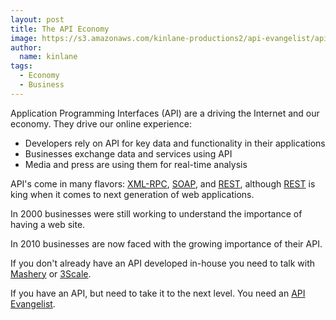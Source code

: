 ```yaml
---
layout: post
title: The API Economy
image: https://s3.amazonaws.com/kinlane-productions2/api-evangelist/api-tag-cloud.jpg
author:
  name: kinlane
tags:
  - Economy
  - Business
---
```

Application Programming Interfaces (API) are a driving the Internet and our economy. They drive our online experience:

* Developers rely on API for key data and functionality in their applications
* Businesses exchange data and services using API
* Media and press are using them for real-time analysis

API's come in many flavors: [XML-RPC](http://www.apievangelist.com/definition-xml-rpc.php), [SOAP](http://www.apievangelist.com/definition-soap.php), and [REST](http://www.apievangelist.com/definition-rest.php), although [REST](http://www.apievangelist.com/definition-rest.php) is king when it comes to next generation of web applications.

In 2000 businesses were still working to understand the importance of having a web site.

In 2010 businesses are now faced with the growing importance of their API.

If you don't already have an API developed in-house you need to talk with [Mashery](http://www.mashery.com/) or [3Scale](http://www.3scale.net/).

If you have an API, but need to take it to the next level. You need an [API Evangelist](http://www.apievangelist.com).
